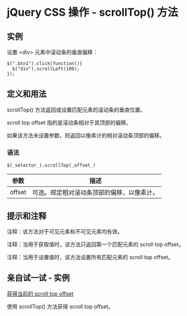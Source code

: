 # jQuery CSS 操作 - scrollTop() 方法



## 实例

设置 &lt;div&gt; 元素中滚动条的垂直偏移：

```
$(".btn1").click(function(){
  $("div").scrollLeft(100);
});

```

## 定义和用法

scrollTop() 方法返回或设置匹配元素的滚动条的垂直位置。

scroll top offset 指的是滚动条相对于其顶部的偏移。

如果该方法未设置参数，则返回以像素计的相对滚动条顶部的偏移。

### 语法

```
$(_selector_).scrollTop(_offset_)
```

| 参数 | 描述 |
| --- | --- |
| offset | 可选。规定相对滚动条顶部的偏移，以像素计。 |

## 提示和注释

注释：该方法对于可见元素和不可见元素均有效。

注释：当用于获取值时，该方法只返回第一个匹配元素的 scroll top offset。

注释：当用于设置值时，该方法设置所有匹配元素的 scroll top offset。

## 亲自试一试 - 实例

[获得当前的 scroll top offset](/tiy/t.asp?f=jquery_css_scrolltop_get)

使用 scrollTop() 方法获得 scroll top offset。



